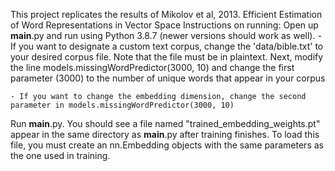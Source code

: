 This project replicates the results of Mikolov et al, 2013. Efficient Estimation of Word Representations in Vector Space
Instructions on running:
Open up __main__.py and run using Python 3.8.7 (newer versions should work as well).
    - If you want to designate a custom text corpus, change the 'data/bible.txt' to your desired corpus file. Note that the file must be in plaintext. Next, modify the line models.missingWordPredictor(3000, 10) and change the first parameter (3000) to the number of unique words that appear in your corpus

    - If you want to change the embedding dimension, change the second parameter in models.missingWordPredictor(3000, 10)
Run __main__.py. You should see a file named "trained_embedding_weights.pt" appear in the same directory as __main__.py after training finishes. To load this file, you must create an nn.Embedding objects with the same parameters as the one used in training.